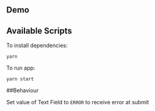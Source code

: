 ## Demo



## Available Scripts

To install dependencies:

`yarn`

To run app:

`yarn start`


##Behaviour

Set value of Text Field to `ERROR` to receive error at submit